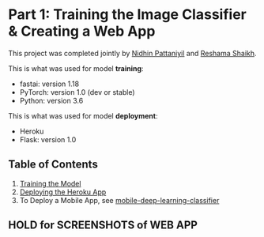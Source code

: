 # Part 1:  Training the Image Classifier & Creating a Web App

This project was completed jointly by [Nidhin Pattaniyil](https://www.linkedin.com/in/nidhinpattaniyil/) and [Reshama Shaikh](https://reshamas.github.io).

This is what was used for model **training**:    
- fastai:  version 1.18
- PyTorch:  version  1.0  (dev or stable)
- Python:  version 3.6

This is what was used for model **deployment**:    
- Heroku
- Flask:  version 1.0
 

## Table of Contents
1.  [Training the Model](docs/1_training.md)
2.  [Deploying the Heroku App](2_heroku.md)
3.  To Deploy a Mobile App, see [mobile-deep-learning-classifier](https://github.com/npatta01/mobile-deep-learning-classifier)




## HOLD for SCREENSHOTS of WEB APP

 


 

 
 
 

